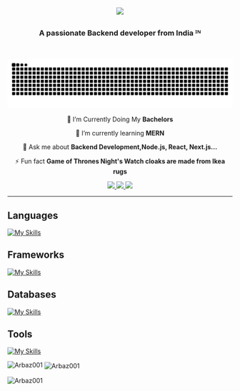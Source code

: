 <h1 align="center">
    <img src="https://readme-typing-svg.herokuapp.com/?font=Righteous&size=35&center=true&vCenter=true&width=500&height=70&duration=4000&lines=Hi+There!+👋;+I'm+Arbaz+Ali!;" />
</h1>

<h3 align="center">A passionate Backend developer from India ᴵᴺ</h3>

<br/>

<p align="center">
<img src="https://github.com/VishwaGauravIn/VishwaGauravIn/blob/output/github-contribution-grid-snake-dark.svg">
</p>


<div align="center">
 
 🔭 I’m Currently Doing My **Bachelors**
 
 🌱 I’m currently learning **MERN**

💬 Ask me about **Backend Development,Node.js, React, Next.js...**

⚡ Fun fact **Game of Thrones Night's Watch cloaks are made from Ikea rugs**

 </div>
 
<div align="center"> 
  <a href="arbazligl@gmail.com">
    <img src="https://img.shields.io/badge/Gmail-333333?style=for-the-badge&logo=gmail&logoColor=red" />
  </a>
  <a href="https://www.linkedin.com/in/arbaz-ali-b49988251/" target="_blank">
    <img src="https://img.shields.io/badge/LinkedIn-0077B5?style=for-the-badge&logo=linkedin&logoColor=white" target="_blank" />
  </a>
  <a href="https://porfolioooooooo.netlify.app" target="_blank">
     <img src="https://img.shields.io/badge/Portfolio-FF5722?style=for-the-badge&logo=todoist&logoColor=white" target="_blank" /> <!-- sqlite, safari, google-chrome are other good icon options -->
  </a>
</div>

 <hr/>
 
<h2>Languages</h2>

[![My Skills](https://skillicons.dev/icons?i=ts,js,bash,python,cpp,c,kotlin)](https://skillicons.dev)

<h2>Frameworks</h2>
  
[![My Skills](https://skillicons.dev/icons?i=nodejs,express,react,nextjs,tailwindcss)](https://skillicons.dev)

<h2>Databases</h2>
  
[![My Skills](https://skillicons.dev/icons?i=postgres,mongo,firebase)](https://skillicons.dev)

<h2>Tools</h2>
 
[![My Skills](https://skillicons.dev/icons?i=npm,powershell,git,docker,redis,sequelize,github,githubactions,postman,figma)](https://skillicons.dev)

<p><img align="left" src="https://github-readme-stats.vercel.app/api/top-langs?username=Arbaz001&show_icons=true&locale=en&layout=compact" alt="Arbaz001" /></p>

<p>&nbsp;<img align="center" src="https://github-readme-stats.vercel.app/api?username=Arbaz001&show_icons=true&locale=en" alt="Arbaz001" /></p>

<p><img align="center" src="https://github-readme-streak-stats.herokuapp.com/?user=Arbaz001&" alt="Arbaz001" /></p>


